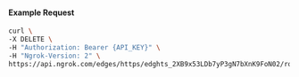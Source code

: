 <!-- Code generated for API Clients. DO NOT EDIT. -->

#### Example Request

```bash
curl \
-X DELETE \
-H "Authorization: Bearer {API_KEY}" \
-H "Ngrok-Version: 2" \
https://api.ngrok.com/edges/https/edghts_2XB9x53LDb7yP3gN7bXnK9FoN02/routes/edghtsrt_2XB9wzwy3mzRcO6aWykw14df5uL/webhook_verification
```
